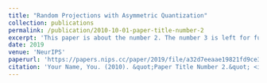 ```yaml
---
title: "Random Projections with Asymmetric Quantization"
collection: publications
permalink: /publication/2010-10-01-paper-title-number-2
excerpt: 'This paper is about the number 2. The number 3 is left for future work.'
date: 2019
venue: 'NeurIPS'
paperurl: 'https://papers.nips.cc/paper/2019/file/a32d7eeaae19821fd9ce317f3ce952a7-Paper.pdf'
citation: 'Your Name, You. (2010). &quot;Paper Title Number 2.&quot; <i>Journal 1</i>. 1(2).'
---
```


